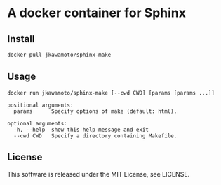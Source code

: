 A docker container for Sphinx
===============================

Install
---------
```sh
docker pull jkawamoto/sphinx-make
```

Usage
------

```
docker run jkawamoto/sphinx-make [--cwd CWD] [params [params ...]]

positional arguments:
  params      Specify options of make (default: html).

optional arguments:
  -h, --help  show this help message and exit
  --cwd CWD   Specify a directory containing Makefile.
```


License
--------
This software is released under the MIT License, see LICENSE.
